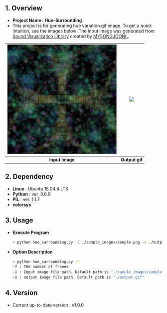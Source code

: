 

## 1. Overview
- **Project Name : Hue-Surrounding**
- This project is for generating hue variation gif image. To get a quick intuition, see the images below .The input image was generated from [Sound Visualization Library](https://github.com/MYEONGJOONIL/Sound_Visualization) created by [MYEONGJOONIL](https://github.com/MYEONGJOONIL)



| <img src = "https://raw.githubusercontent.com/KIMGEONUNG/hue-surrounding/master/git_material/sample.png" width = "350">  | <img src = "https://raw.githubusercontent.com/KIMGEONUNG/hue-surrounding/master/git_material/result.gif" width = "350"> |
| :-------------: | :-------------: |
| **Input Image** | **Output gif** |
## 2. Dependency
- **Linux** : Ubuntu 18.04.4 LTS
- **Python** : ver. 3.6.9
- **PIL** : ver. 1.1.7
- **colorsys** 

## 3. Usage  

- **Execute Program**  
  ```Bash
  > python hue_surrounding.py -i ./sample_images/sample.png -o ./output.gif
  ```
- **Option Description**  
  ```Bash
  > python hue_surrounding.py -h
  -f : The number of frames 
  -i : Input image file path. Default path is "./sample_images/sample.png"
  -o : output image file path. Default path is "./output.gif"
  ```
  

## 4. Version
- Current up-to-date version : v1.0.0


